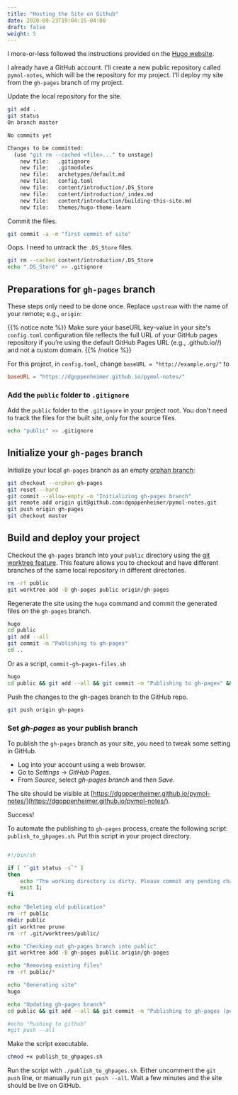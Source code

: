 ```yaml
---
title: "Hosting the Site on Github"
date: 2020-09-23T19:04:15-04:00
draft: false
weight: 5
---
```


I more-or-less followed the instructions provided on the [Hugo website](https://gohugo.io/hosting-and-deployment/hosting-on-github/).

I already have a GitHub account. I'll create a new public repository called `pymol-notes`, which will be the repository for my project. I'll deploy my site from the `gh-pages` branch of my project.

Update the local repository for the site.

```zsh
git add .
git status
On branch master

No commits yet

Changes to be committed:
  (use "git rm --cached <file>..." to unstage)
	new file:   .gitignore
	new file:   .gitmodules
	new file:   archetypes/default.md
	new file:   config.toml
	new file:   content/introduction/.DS_Store
	new file:   content/introduction/_index.md
	new file:   content/introduction/building-this-site.md
	new file:   themes/hugo-theme-learn
```

Commit the files.

```zsh
git commit -a -m "first commit of site"
```

Oops. I need to untrack the `.DS_Store` files.

```zsh
git rm --cached content/introduction/.DS_Store
echo ".DS_Store" >> .gitignore
```

## Preparations for `gh-pages` branch

These steps only need to be done once. Replace `upstream` with the name of your remote; e.g., `origin`:

{{% notice note %}}
Make sure your baseURL key-value in your site's `config.toml` configuration file reflects the full URL of your GitHub pages repository if you’re using the default GitHub Pages URL (e.g., <USERNAME>.github.io/<PROJECT>/) and not a custom domain.
{{% /notice %}}

For this project, in `config.toml`, change `baseURL = "http://example.org/"` to

```toml
baseURL = "https://dgoppenheimer.github.io/pymol-notes/"
```

### Add the `public` folder to `.gitignore`

Add the `public` folder to the `.gitignore` in your project root. You don't need to track the files for the built site, only for the source files.

```zsh
echo "public" >> .gitignore
```

## Initialize your `gh-pages` branch

Initialize your local `gh-pages` branch as an empty [orphan branch](https://git-scm.com/docs/git-checkout/#git-checkout---orphanltnewbranchgt):

```zsh
git checkout --orphan gh-pages
git reset --hard
git commit --allow-empty -m "Initializing gh-pages branch"
git remote add origin git@github.com:dgoppenheimer/pymol-notes.git
git push origin gh-pages
git checkout master
```

## Build and deploy your project

Checkout the `gh-pages` branch into your `public` directory using the [git worktree feature](https://git-scm.com/docs/git-worktree). This feature allows you to checkout and have different branches of the same local repository in different directories.

```zsh
rm -rf public
git worktree add -B gh-pages public origin/gh-pages
```

Regenerate the site using the `hugo` command and commit the generated files on the `gh-pages` branch.

```zsh
hugo
cd public
git add --all
git commit -m "Publishing to gh-pages"
cd ..
```

Or as a script, `commit-gh-pages-files.sh`

```zsh
hugo
cd public && git add --all && git commit -m "Publishing to gh-pages" && cd ..
```

Push the changes to the gh-pages branch to the GitHub repo.

```zsh
git push origin gh-pages
```

### Set _gh-pages_ as your publish branch

To publish the `gh-pages` branch as your site, you need to tweak some setting in GitHub.

- Log into your account using a web browser.
- Go to *Settings* → *GitHub Pages*.
- From *Source*, select *gh-pages branch* and then *Save*.

The site should be visible at [https://dgoppenheimer.github.io/pymol-notes/](https://dgoppenheimer.github.io/pymol-notes/).

Success!

To automate the publishing to `gh-pages` process, create the following script: `publish_to_ghpages.sh`. Put this script in your project directory.

```sh

#!/bin/sh

if [ "`git status -s`" ]
then
    echo "The working directory is dirty. Please commit any pending changes."
    exit 1;
fi

echo "Deleting old publication"
rm -rf public
mkdir public
git worktree prune
rm -rf .git/worktrees/public/

echo "Checking out gh-pages branch into public"
git worktree add -B gh-pages public origin/gh-pages

echo "Removing existing files"
rm -rf public/*

echo "Generating site"
hugo

echo "Updating gh-pages branch"
cd public && git add --all && git commit -m "Publishing to gh-pages (publish.sh)"

#echo "Pushing to github"
#git push --all
```

Make the script executable.

```zsh
chmod +x publish_to_ghpages.sh
```

Run the script with `./publish_to_ghpages.sh`. Either uncomment the `git push` line, or manually run `git push --all`. Wait a few minutes and the site should be live on GitHub.
